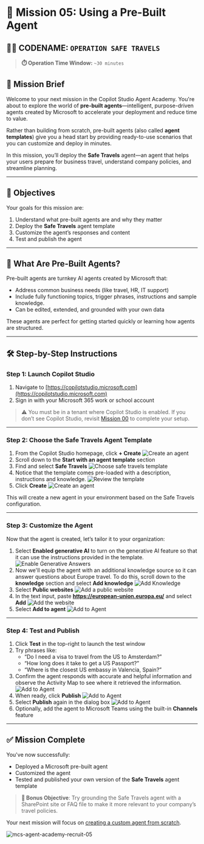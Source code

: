 # 🧰 Mission 05: Using a Pre-Built Agent  

## 🕵️‍♂️ CODENAME: `OPERATION SAFE TRAVELS`

> **⏱️ Operation Time Window:** `~30 minutes`

## 🎯 Mission Brief

Welcome to your next mission in the Copilot Studio Agent Academy. You're about to explore the world of **pre-built agents**—intelligent, purpose-driven agents created by Microsoft to accelerate your deployment and reduce time to value.

Rather than building from scratch, pre-built agents (also called **agent templates**) give you a head start by providing ready-to-use scenarios that you can customize and deploy in minutes.

In this mission, you’ll deploy the **Safe Travels** agent—an agent that helps your users prepare for business travel, understand company policies, and streamline planning.

---

## 🧭 Objectives

Your goals for this mission are:

1. Understand what pre-built agents are and why they matter  
1. Deploy the **Safe Travels** agent template  
1. Customize the agent’s responses and content  
1. Test and publish the agent  

---

## 🧠 What Are Pre-Built Agents?

Pre-built agents are turnkey AI agents created by Microsoft that:

- Address common business needs (like travel, HR, IT support)
- Include fully functioning topics, trigger phrases, instructions and sample knowledge.
- Can be edited, extended, and grounded with your own data

These agents are perfect for getting started quickly or learning how agents are structured.

---

## 🛠️ Step-by-Step Instructions

### Step 1: Launch Copilot Studio

1. Navigate to [https://copilotstudio.microsoft.com](https://copilotstudio.microsoft.com)
1. Sign in with your Microsoft 365 work or school account

> ⚠️ You must be in a tenant where Copilot Studio is enabled. If you don’t see Copilot Studio, revisit [Mission 00](../00-course-setup/README.md) to complete your setup.

---

### Step 2: Choose the Safe Travels Agent Template

1. From the Copilot Studio homepage, click **+ Create**
![Create an agent](./images/create.png)
1. Scroll down to the **Start with an agent template** section
1. Find and select **Safe Travels**
![Choose safe travels template](./images/choose_template.png)
1. Notice that the template comes pre-loaded with a description, instructions and knowledge.
![Review the template](./images/template-setup.png)
1. Click **Create**
![Create an agent](./images/create-agent-setup.png)

This will create a new agent in your environment based on the Safe Travels configuration.

---

### Step 3: Customize the Agent

Now that the agent is created, let’s tailor it to your organization:

1. Select **Enabled generative AI** to turn on the generative AI feature so that it can use the instructions provided in the template.
![Enable Generative Answers](./images/gen-answers.png)
1. Now we'll equip the agent with an additional knowledge source so it can answer questions about Europe travel. To do this, scroll down to the **knowledge** section and select **Add knowledge**
![Add Knowledge](./images/knowledge.png)
1. Select **Public websites**
![Add a public website](./images/public-website.png)
1. In the text input, paste **<https://european-union.europa.eu/>** and select **Add**
![Add the website](./images/paste-add.png)
1. Select **Add to agent**
![Add to Agent](./images/add-to-agent.png)

---

### Step 4: Test and Publish

1. Click **Test** in the top-right to launch the test window  
1. Try phrases like:
   - “Do I need a visa to travel from the US to Amsterdam?”
   - “How long does it take to get a US Passport?”
   - “Where is the closest US embassy in Valencia, Spain?”
1. Confirm the agent responds with accurate and helpful information and observe the Activity Map to see where it retrieved the information.
![Add to Agent](./images/response-passport.png)
1. When ready, click **Publish**
![Add to Agent](./images/publish-1.png)
1. Select **Publish** again in the dialog box
![Add to Agent](./images/publish-2.png)
1. Optionally, add the agent to Microsoft Teams using the built-in **Channels** feature

---

## ✅ Mission Complete

You've now successfully:

- Deployed a Microsoft pre-built agent  
- Customized the agent
- Tested and published your own version of the **Safe Travels** agent template

> **🧳 Bonus Objective**: Try grounding the Safe Travels agent with a SharePoint site or FAQ file to make it more relevant to your company’s travel policies.

Your next mission will focus on
[creating a custom agent from scratch](../06-create-agent-from-conversation/README.md).

![mcs-agent-academy-recruit-05](https://m365-visitor-stats.azurewebsites.net/?resource=https://github.com/microsoft/mcs-agent-academy-recruit/tree/main/05-using-prebuilt-agents)
